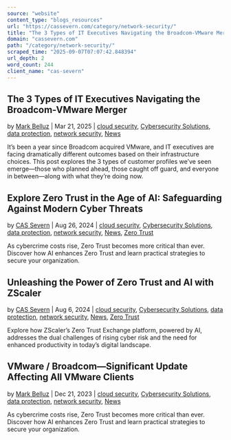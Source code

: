 ```yaml
---
source: "website"
content_type: "blogs_resources"
url: "https://cassevern.com/category/network-security/"
title: "The 3 Types of IT Executives Navigating the Broadcom-VMware Merger"
domain: "cassevern.com"
path: "/category/network-security/"
scraped_time: "2025-09-07T07:07:42.848394"
url_depth: 2
word_count: 244
client_name: "cas-severn"
---
```


## The 3 Types of IT Executives Navigating the Broadcom-VMware Merger

by [Mark Belluz](https://cassevern.com/author/mark/) | Mar 21, 2025 | [cloud security](https://cassevern.com/category/cloud-security/), [Cybersecurity Solutions](https://cassevern.com/category/cybersecurity-solutions/), [data protection](https://cassevern.com/category/data-protection/), [network security](https://cassevern.com/category/network-security/), [News](https://cassevern.com/category/news/)

It’s been a year since Broadcom acquired VMware, and IT executives are facing dramatically different outcomes based on their infrastructure choices. This post explores the 3 types of customer profiles we’ve seen emerge—those who planned ahead, those caught off guard, and everyone in between—along with what they’re doing now.

## Explore Zero Trust in the Age of AI: Safeguarding Against Modern Cyber Threats

by [CAS Severn](https://cassevern.com/author/joefino/) | Aug 26, 2024 | [cloud security](https://cassevern.com/category/cloud-security/), [Cybersecurity Solutions](https://cassevern.com/category/cybersecurity-solutions/), [data protection](https://cassevern.com/category/data-protection/), [network security](https://cassevern.com/category/network-security/), [News](https://cassevern.com/category/news/), [Zero Trust](https://cassevern.com/category/zero-trust/)

As cybercrime costs rise, Zero Trust becomes more critical than ever. Discover how AI enhances Zero Trust and learn practical strategies to secure your organization.

## Unleashing the Power of Zero Trust and AI with ZScaler

by [CAS Severn](https://cassevern.com/author/joefino/) | Aug 6, 2024 | [cloud security](https://cassevern.com/category/cloud-security/), [Cybersecurity Solutions](https://cassevern.com/category/cybersecurity-solutions/), [data protection](https://cassevern.com/category/data-protection/), [network security](https://cassevern.com/category/network-security/), [News](https://cassevern.com/category/news/), [Zero Trust](https://cassevern.com/category/zero-trust/)

Explore how ZScaler’s Zero Trust Exchange platform, powered by AI, addresses the dual challenges of rising cyber risk and the need for enhanced productivity in today’s digital landscape.

## VMware / Broadcom—Significant Update Affecting All VMware Clients

by [Mark Belluz](https://cassevern.com/author/mark/) | Dec 21, 2023 | [cloud security](https://cassevern.com/category/cloud-security/), [Cybersecurity Solutions](https://cassevern.com/category/cybersecurity-solutions/), [data protection](https://cassevern.com/category/data-protection/), [network security](https://cassevern.com/category/network-security/), [News](https://cassevern.com/category/news/)

As cybercrime costs rise, Zero Trust becomes more critical than ever. Discover how AI enhances Zero Trust and learn practical strategies to secure your organization.